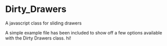 # Dirty_Drawers
A javascript class for sliding drawers

A simple example file has been included to show off a few options available with the Dirty Drawers class.
hi!